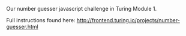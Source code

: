 Our number guesser javascript challenge in Turing Module 1.

Full instructions found here: 
http://frontend.turing.io/projects/number-guesser.html
